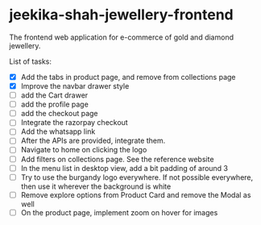 # jeekika-shah-jewellery-frontend
The frontend web application for e-commerce of gold and diamond jewellery.


List of tasks:

- [x] Add the tabs in product page, and remove from collections page
- [x] Improve the navbar drawer style
- [ ] add the Cart drawer
- [ ] add the profile page
- [ ] add the checkout page
- [ ] Integrate the razorpay checkout
- [ ] Add the whatsapp link
- [ ] After the APIs are provided, integrate them.
- [ ] Navigate to home on clicking the logo
- [ ] Add filters on collections page. See the reference website
- [ ] In the menu list in desktop view, add a bit padding of around 3
- [ ] Try to use the burgandy logo everywhere. If not possible everywhere, then use it wherever the background is white
- [ ] Remove explore options from Product Card and remove the Modal as well
- [ ] On the product page, implement zoom on hover for images